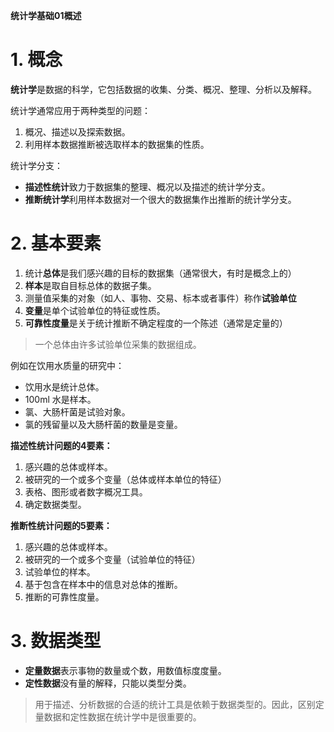 **统计学基础01概述**

# 1. 概念

**统计学**是数据的科学，它包括数据的收集、分类、概况、整理、分析以及解释。

统计学通常应用于两种类型的问题：

1. 概况、描述以及探索数据。
2. 利用样本数据推断被选取样本的数据集的性质。


统计学分支：

* **描述性统计**致力于数据集的整理、概况以及描述的统计学分支。
* **推断统计学**利用样本数据对一个很大的数据集作出推断的统计学分支。

# 2. 基本要素

1. 统计**总体**是我们感兴趣的目标的数据集（通常很大，有时是概念上的）
2. **样本**是取自目标总体的数据子集。
3. 测量值采集的对象（如人、事物、交易、标本或者事件）称作**试验单位**
4. **变量**是单个试验单位的特征或性质。
5. **可靠性度量**是关于统计推断不确定程度的一个陈述（通常是定量的）

>一个总体由许多试验单位采集的数据组成。

例如在饮用水质量的研究中：

* 饮用水是统计总体。
* 100ml 水是样本。
* 氯、大肠杆菌是试验对象。
* 氯的残留量以及大肠杆菌的数量是变量。


**描述性统计问题的4要素：**

1. 感兴趣的总体或样本。
2. 被研究的一个或多个变量（总体或样本单位的特征）
3. 表格、图形或者数字概况工具。
4. 确定数据类型。

**推断性统计问题的5要素：**

1. 感兴趣的总体或样本。
2. 被研究的一个或多个变量（试验单位的特征）
3. 试验单位的样本。
4. 基于包含在样本中的信息对总体的推断。
5. 推断的可靠性度量。

# 3. 数据类型

* **定量数据**表示事物的数量或个数，用数值标度度量。
* **定性数据**没有量的解释，只能以类型分类。

>用于描述、分析数据的合适的统计工具是依赖于数据类型的。因此，区别定量数据和定性数据在统计学中是很重要的。


